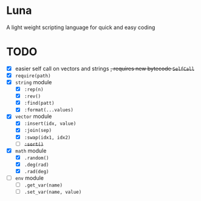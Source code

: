 # Luna

A light weight scripting language for quick and easy coding

# TODO

- [x] easier self call on vectors and strings ~~, requires new bytecode `SelfCall`~~
- [x] `require(path)`
- [x] `string` module
    - [x] `:rep(n)`
    - [x] `:rev()`
    - [x] `:find(patt)`
    - [x] `:format(...values)`
- [x] `vector` module
    - [x] `:insert(idx, value)`
    - [x] `:join(sep)`
    - [x] `:swap(idx1, idx2)`
    - [ ] ~~`:sort()`~~
- [x] `math` module
    - [x] `.random()`
    - [x] `.deg(rad)`
    - [x] `.rad(deg)`
- [ ] `env` module
    - [ ] `.get_var(name)`
    - [ ] `.set_var(name, value)`